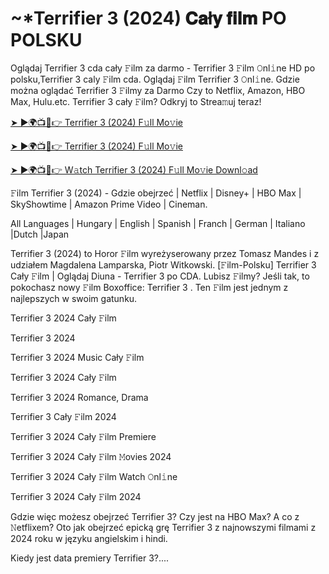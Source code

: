 <h1> ~*Terrifier 3 (2024) 𝐂𝐚ł𝐲 𝐟𝐢𝐥𝐦 PO POLSKU </h1>

Oglądaj Terrifier 3 cda cały 𝙵ilm za darmo - Terrifier 3 𝙵ilm 𝙾nl𝚒ne HD po polsku,Terrifier 3 caly 𝙵ilm cda. Oglądaj 𝙵ilm Terrifier 3 𝙾nl𝚒ne. Gdzie można oglądać Terrifier 3 𝙵ilmy za Darmo Czy to Netflix, Amazon, HBO Max, Hulu.etc. Terrifier 3 cały 𝙵ilm? Odkryj to Strea𝚖uj teraz!


<a href="https://love-4k.com/pl/movie/1034541/terrifier-3-gitcodepl"> ➤ ►🌍📺📱👉 Terrifier 3 (2024) F𝚞ll Mo𝚟ie </a>


<a href="https://love-4k.com/pl/movie/1034541/terrifier-3-gitcodepl"> ➤ ►🌍📺📱👉 Terrifier 3 (2024) F𝚞ll Mo𝚟ie </a>


<a href="https://love-4k.com/pl/movie/1034541/terrifier-3-gitcodepl"> ➤ ►🌍📺📱👉 W𝚊tch Terrifier 3 (2024) F𝚞ll Mo𝚟ie Downl𝚘ad </a>

𝙵ilm Terrifier 3 (2024) - Gdzie obejrzeć | Netflix | Disney+ | HBO Max | SkyShowtime | Amazon Prime Video | Cineman.

All Languages | Hungary | English | Spanish | Franch | German | Italiano |Dutch |Japan

Terrifier 3 (2024) to Horor 𝙵ilm wyreżyserowany przez Tomasz Mandes i z udziałem Magdalena Lamparska, Piotr Witkowski. [𝙵ilm-Polsku] Terrifier 3 Cały 𝙵ilm | Oglądaj Diuna - Terrifier 3 po CDA. Lubisz 𝙵ilmy? Jeśli tak, to pokochasz nowy 𝙵ilm Boxoffice: Terrifier 3 . Ten 𝙵ilm jest jednym z najlepszych w swoim gatunku.

Terrifier 3 2024 Cały 𝙵ilm

Terrifier 3 2024

Terrifier 3 2024 Music Cały 𝙵ilm

Terrifier 3 2024 Cały 𝙵ilm

Terrifier 3 2024 Romance, Drama

Terrifier 3 Cały 𝙵ilm 2024

Terrifier 3 2024 Cały 𝙵ilm Premiere

Terrifier 3 2024 Cały 𝙵ilm 𝙼ovies 2024

Terrifier 3 2024 Cały 𝙵ilm Watch 𝙾nl𝚒ne

Terrifier 3 2024 Cały 𝙵ilm 2024

Gdzie więc możesz obejrzeć Terrifier 3? Czy jest na HBO Max? A co z 𝙽etflixem? Oto jak obejrzeć epicką grę Terrifier 3 z najnowszymi filmami z 2024 roku w języku angielskim i hindi.

Kiedy jest data premiery Terrifier 3?....
